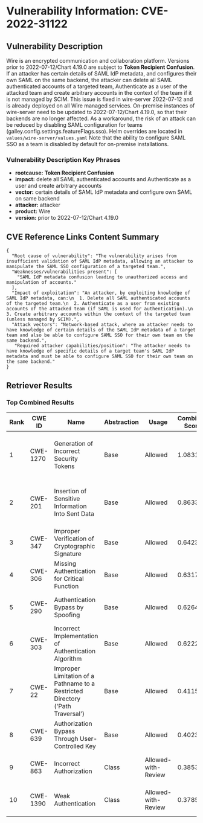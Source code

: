 # Vulnerability Information: CVE-2022-31122

## Vulnerability Description
Wire is an encrypted communication and collaboration platform. Versions prior to 2022-07-12/Chart 4.19.0 are subject to **Token Recipient Confusion**. If an attacker has certain details of SAML IdP metadata, and configures their own SAML on the same backend, the attacker can delete all SAML authenticated accounts of a targeted team, Authenticate as a user of the attacked team and create arbitrary accounts in the context of the team if it is not managed by SCIM. This issue is fixed in wire-server 2022-07-12 and is already deployed on all Wire managed services. On-premise instances of wire-server need to be updated to 2022-07-12/Chart 4.19.0, so that their backends are no longer affected. As a workaround, the risk of an attack can be reduced by disabling SAML configuration for teams (galley.config.settings.featureFlags.sso). Helm overrides are located in `values/wire-server/values.yaml` Note that the ability to configure SAML SSO as a team is disabled by default for on-premise installations.

### Vulnerability Description Key Phrases
- **rootcause:** **Token Recipient Confusion**
- **impact:** delete all SAML authenticated accounts and Authenticate as a user and create arbitrary accounts
- **vector:** certain details of SAML IdP metadata and configure own SAML on same backend
- **attacker:** attacker
- **product:** Wire
- **version:** prior to 2022-07-12/Chart 4.19.0

## CVE Reference Links Content Summary
```
{
  "Root cause of vulnerability": "The vulnerability arises from insufficient validation of SAML IdP metadata, allowing an attacker to manipulate the SAML SSO configuration of a targeted team.",
  "Weaknesses/vulnerabilities present": [
    "SAML IdP metadata confusion leading to unauthorized access and manipulation of accounts."
  ],
  "Impact of exploitation": "An attacker, by exploiting knowledge of SAML IdP metadata, can:\n  1. Delete all SAML authenticated accounts of the targeted team.\n  2. Authenticate as a user from existing accounts of the attacked team (if SAML is used for authentication).\n  3. Create arbitrary accounts within the context of the targeted team (unless managed by SCIM).",
  "Attack vectors": "Network-based attack, where an attacker needs to have knowledge of certain details of the SAML IdP metadata of a target team and also be able to configure SAML SSO for their own team on the same backend.",
   "Required attacker capabilities/position": "The attacker needs to have knowledge of specific details of a target team's SAML IdP metadata and must be able to configure SAML SSO for their own team on the same backend."
}
```

## Retriever Results

### Top Combined Results

| Rank | CWE ID | Name | Abstraction | Usage | Combined Score | Retrievers | Individual Scores |
|------|--------|------|-------------|-------|---------------|------------|-------------------|
| 1 | CWE-1270 | Generation of Incorrect Security Tokens | Base | Allowed | 1.0831 | dense, sparse, graph | dense: 0.593, sparse: 1.000, graph: 0.600 |
| 2 | CWE-201 | Insertion of Sensitive Information Into Sent Data | Base | Allowed | 0.8633 | dense, sparse, graph | dense: 0.439, sparse: 0.800, graph: 0.521 |
| 3 | CWE-347 | Improper Verification of Cryptographic Signature | Base | Allowed | 0.6423 | dense, sparse | dense: 0.418, sparse: 0.758 |
| 4 | CWE-306 | Missing Authentication for Critical Function | Base | Allowed | 0.6317 | dense, sparse | dense: 0.432, sparse: 0.726 |
| 5 | CWE-290 | Authentication Bypass by Spoofing | Base | Allowed | 0.6264 | dense, sparse | dense: 0.431, sparse: 0.718 |
| 6 | CWE-303 | Incorrect Implementation of Authentication Algorithm | Base | Allowed | 0.6222 | dense, sparse | dense: 0.424, sparse: 0.717 |
| 7 | CWE-22 | Improper Limitation of a Pathname to a Restricted Directory ('Path Traversal') | Base | Allowed | 0.4115 | sparse | sparse: 0.719 |
| 8 | CWE-639 | Authorization Bypass Through User-Controlled Key | Base | Allowed | 0.4023 | sparse | sparse: 0.703 |
| 9 | CWE-863 | Incorrect Authorization | Class | Allowed-with-Review | 0.3853 | dense, sparse | dense: 0.428, sparse: 0.772 |
| 10 | CWE-1390 | Weak Authentication | Class | Allowed-with-Review | 0.3785 | sparse, graph | sparse: 0.812, graph: 0.503 |

